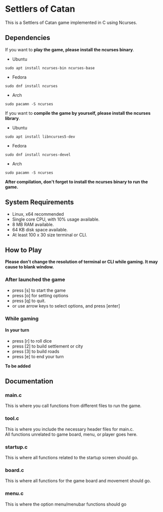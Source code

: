 # Settlers of Catan
This is a Settlers of Catan game implemented in C using Ncurses.

## Dependencies
If you want to **play the game, please install the ncurses binary**.

- Ubuntu
```
sudo apt install ncurses-bin ncurses-base
```
- Fedora
```
sudo dnf install ncurses
```
- Arch
```
sudo pacamn -S ncurses
```

If you want to **compile the game by yourself, please install the ncurses library**.

- Ubuntu
```
sudo apt install libncurses5-dev
```
- Fedora
```
sudo dnf install ncurses-devel
```
- Arch
```
sudo pacamn -S ncurses
```
**After compilation, don't forget to install the ncurses binary to run the game.**

## System Requirements
- Linux, x64 recommended
- Single core CPU, with 10% usage available.
- 8 MB RAM available.
- 64 KB disk space available.
- At least 100 x 30 size terminal or CLI.

## How to Play
**Please don't change the resolution of terminal or CLI while gaming. It may cause to blank window.**  
### After launched the game
- press [s] to start the game
- press [o] for setting options
- press [q] to quit. 
- or use arrow keys to select options, and press [enter] 
### While gaming
#### In your turn
- press [r] to roll dice
- press [2] to build settlement or city
- press [3] to build roads
- press [e] to end your turn
  
**To be added**

## Documentation
### main.c
This is where you call functions from different files to run the game.   

### tool.c
This is where you include the necessary header files for main.c.   
All functions unrelated to game board, menu, or player goes here.   

### startup.c
This is where all functions related to the startup screen should go.   

### board.c
This is where all functions for the game board and movement should go.   

### menu.c
This is where the option menu/menubar functions should go
